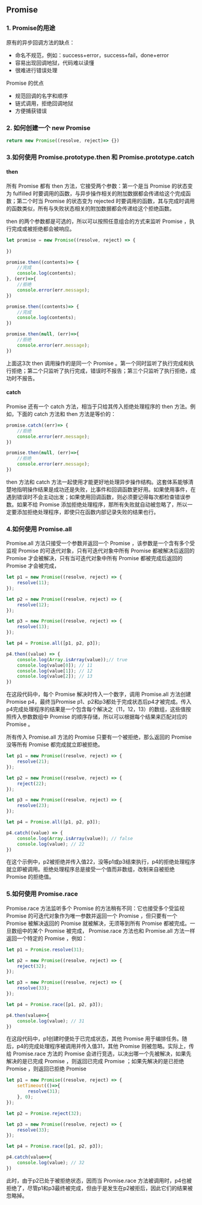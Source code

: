 ## Promise

### 1. Promise的用途
原有的异步回调方法的缺点：
* 命名不规范，例如：success+error，success+fail，done+error
* 容易出现回调地狱，代码难以读懂
* 很难进行错误处理

 Promise 的优点

* 规范回调的名字和顺序
* 链式调用，拒绝回调地狱
* 方便捕获错误

### 2. 如何创建一个 new Promise 
```js
return new Promise((resolve, reject)=> {})
```

### 3.如何使用 Promise.prototype.then 和 Promise.prototype.catch 

#### then

所有 Promise 都有 then 方法，它接受两个参数：第一个是当 Promise 的状态变为 fulfilled 时要调用的函数，与异步操作相关的附加数据都会传递给这个完成函数；第二个时当 Promise 的状态变为 rejected 时要调用的函数，其与完成时调用的函数类似，所有与失败状态相关的附加数据都会传递给这个拒绝函数。

 then 的两个参数都是可选的，所以可以按照任意组合的方式来监听 Promise ，执行完成或被拒绝都会被响应。

```js
let promise = new Promise((resolve, reject) => {
    
})

promise.then((contents)=> {
    //完成
    console.log(contents);
}, (err)=>{
    //拒绝
    console.error(err.message);
})

promise.then((contents)=> {
    //完成
    console.log(contents);
})

promise.then(null, (err)=>{
    //拒绝
    console.error(err.message);
})
```

上面这3次 then 调用操作的是同一个 Promise 。第一个同时监听了执行完成和执行拒绝；第二个只监听了执行完成，错误时不报告；第三个只监听了执行拒绝，成功时不报告。

####  catch 

 Promise 还有一个 catch 方法，相当于只给其传入拒绝处理程序的 then 方法。例如，下面的 catch 方法和 then 方法是等价的：

```js
promise.catch((err)=> {
    //拒绝
    console.error(err.message);
})

promise.then(null, (err)=>{
    //拒绝
    console.error(err.message);
})
```

 then 方法和 catch 方法一起使用才能更好地处理异步操作结构。这套体系能够清楚地指明操作结果是成功还是失败，比事件和回调函数更好用。如果使用事件，在遇到错误时不会主动出发；如果使用回调函数，则必须要记得每次都检查错误参数。如果不给 Promise 添加拒绝处理程序，那所有失败就自动被忽略了，所以一定要添加拒绝处理程序，即使只在函数内部记录失败的结果也行。

### 4.如何使用 Promise.all 

 Promise.all 方法只接受一个参数并返回一个 Promise ，该参数是一个含有多个受监视 Promise 的可迭代对象，只有可迭代对象中所有 Promise 都被解决后返回的 Promise 才会被解决，只有当可迭代对象中所有 Promise 都被完成后返回的 Promise 才会被完成，

```js
let p1 = new Promise((resolve, reject) => {
    resolve(11);
});

let p2 = new Promise((resolve, reject) => {
    resolve(12);
});

let p3 = new Promise((resolve, reject) => {
    resolve(13);
});

let p4 = Promise.all([p1, p2, p3]);

p4.then((value) => {
    console.log(Array.isArray(value));// true
    console.log(value[0]); // 11
    console.log(value[1]); // 12
    console.log(value[2]); // 13
})
```

在这段代码中，每个 Promise 解决时传入一个数字，调用 Promise.all 方法创建Promise p4，最终当Promise p1、p2和p3都处于完成状态后p4才被完成。传入p4完成处理程序的结果是一个包含每个解决之（11，12，13）的数组，这些值按照传入参数数组中 Promise 的顺序存储，所以可以根据每个结果来匹配对应的 Promise 。

所有传入 Promise.all 方法的 Promise 只要有一个被拒绝，那么返回的 Promise 没等所有 Promise 都完成就立即被拒绝。

```js
let p1 = new Promise((resolve, reject) => {
    resolve(21);
});

let p2 = new Promise((resolve, reject) => {
    reject(22);
});

let p3 = new Promise((resolve, reject) => {
    resolve(23);
});

let p4 = Promise.all([p1, p2, p3]);

p4.catch((value) => {
    console.log(Array.isArray(value)); // false
    console.log(value); // 22
})
```
在这个示例中，p2被拒绝并传入值22，没等p1或p3结束执行，p4的拒绝处理程序就立即被调用。拒绝处理程序总是接受一个值而非数组，改制来自被拒绝 Promise 的拒绝值。

### 5.如何使用 Promise.race 
 Promise.race 方法监听多个 Promise 的方法稍有不同：它也接受多个受监视 Promise 的可迭代对象作为唯一参数并返回一个 Promise ，但只要有一个 Promise 被解决返回的 Promise 就被解决，无须等到所有 Promise 都被完成。一旦数组中的某个 Promise 被完成， Promise.race 方法也和 Promise.all 方法一样返回一个特定的 Promise ，例如：

```js
let p1 = Promise.resolve(31);

let p2 = new Promise((resolve, reject) => {
    reject(32);
});

let p3 = new Promise((resolve, reject) => {
    resolve(33);
});

let p4 = Promise.race([p1, p2, p3]);

p4.then(value=>{
    console.log(value); // 31
})
```

在这段代码中，p1创建时便处于已完成状态，其他 Promise 用于编排任务。随后，p4的完成处理程序被调用并传入值31，其他 Promise 则被忽略。实际上，传给 Promise.race 方法的 Promise 会进行竞选，以决出哪一个先被解决，如果先解决的是已完成 Promise ，则返回已完成 Promise ；如果先解决的是已拒绝 Promise ，则返回已拒绝 Promise 

```js
let p1 = new Promise((resolve, reject) => {
    setTimeout(()=>{
        resolve(31);
    }, 0);
});

let p2 = Promise.reject(32);

let p3 = new Promise((resolve, reject) => {
    resolve(33);
});

let p4 = Promise.race([p1, p2, p3]);

p4.catch(value=>{
    console.log(value); // 32
})
```
此时，由于p2已处于被拒绝状态，因而当 Promise.race 方法被调用时，p4也被拒绝了，尽管p1和p3最终被完成，但由于是发生在p2被拒后，因此它们的结果被忽略掉。
